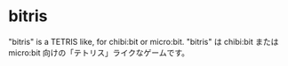 # bitris
"bitris" is a TETRIS like, for chibi:bit or micro:bit.
"bitris" は chibi:bit または micro:bit 向けの「テトリス」ライクなゲームです。
